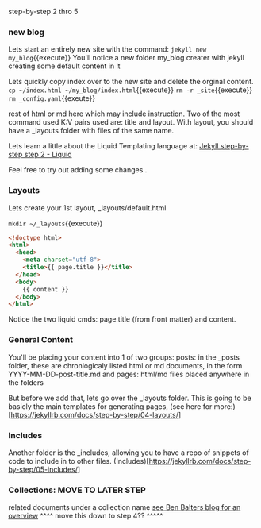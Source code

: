 step-by-step 2 thro 5

### new blog
Lets start an entirely new site with the command:
`jekyll new my_blog`{{execute}}
You'll notice a new folder my_blog creater with jekyll creating some default content in it

Lets quickly copy index over to the new site and delete the orginal content.
`cp ~/index.html ~/my_blog/index.html`{{execute}}
`rm -r _site`{{execute}}
`rm _config.yaml`{{exeute}}


rest of html or md here which may include instruction.
Two of the most command used K:V pairs used are: title and layout.
With layout, you should have a _layouts folder with files of the same name.

Lets learn a little about the Liquid Templating language at:
[Jekyll step-by-step step 2 - Liquid](https://jekyllrb.com/docs/step-by-step/02-liquid/)

Feel free to try out adding some changes .

### Layouts
Lets create your 1st layout, _layouts/default.html

`mkdir ~/_layouts`{{execute}}

```html
<!doctype html>
<html>
  <head>
    <meta charset="utf-8">
    <title>{{ page.title }}</title>
  </head>
  <body>
    {{ content }}
  </body>
</html>
```
Notice the two liquid cmds: page.title (from front matter) and content.

### General Content
You'll be placing your content into 1 of two groups:
posts: in the _posts folder, these are chronlogicaly listed html or md documents, in the form YYYY-MM-DD-post-title.md
and pages: html/md files placed anywhere in the folders

But before we add that, lets go over the _layouts folder.
This is going to be basicly the main templates for generating pages,
(see here for more:)[https://jekyllrb.com/docs/step-by-step/04-layouts/]

### Includes
Another folder is the _includes, allowing you to have a repo of snippets of code to include in to other files.
(Includes)[https://jekyllrb.com/docs/step-by-step/05-includes/]



### Collections: MOVE TO LATER STEP
related documents under a collection name
[see Ben Balters blog for an overview](https://ben.balter.com/2015/02/20/jekyll-collections/)
^^^^  move this  down to step 4??  ^^^^^

